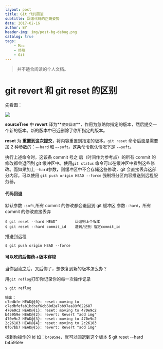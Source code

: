 ```yaml
---
layout: post
title: Git 代码回滚
subtitle: 回滚代码的正确姿势
date: 2017-02-16
author: BY
header-img: img/post-bg-debug.png
catalog: true
tags:
    - Mac
    - 终端
    - Git
---
```


> 并不适合阅读的个人文档。

# **git revert** 和 **git reset** 的区别

先看图：

![](https://ww3.sinaimg.cn/large/006tNbRwgy1fcr9tu6vdjj30t30ez0y8.jpg)

**sourceTree** 中 **revert** 译为**`提交回滚`**，作用为忽略你指定的版本，然后提交一个新的版本。新的版本中已近删除了你所指定的版本。

**reset** 为 **重置到这次提交**，将内容重置到指定的版本。`git reset` 命令后面是需要加 2 种参数的：`–-hard` 和 `–-soft`。这条命令默认情况下是 `-–soft`。

执行上述命令时，这该条 commit 号之 后（时间作为参考点）的所有 commit 的修改都会退回到 git 缓冲区中。使用`git status` 命令可以在缓冲区中看到这些修改。而如果加上`-–hard`参数，则缓冲区中不会存储这些修改，git 会直接丢弃这部分内容。可以使用 `git push origin HEAD --force` 强制将分区内容推送到远程服务器。

#### 代码回退

默认参数 `-soft`,所有 commit 的修改都会退回到 git 缓冲区
参数`--hard`，所有 commit 的修改直接丢弃

    $ git reset --hard HEAD^ 		回退到上个版本
    $ git reset --hard commit_id	退到/进到 指定commit_id

推送到远程

    $ git push origin HEAD --force

#### 可以吃的后悔药->版本穿梭

当你回滚之后，又后悔了，想恢复到新的版本怎么办？

用`git reflog`打印你记录你的每一次操作记录

    $ git reflog

    输出：
    c7edbfe HEAD@{0}: reset: moving to c7edbfefab1bdbef6cb60d2a7bb97aa80f022687
    470e9c2 HEAD@{1}: reset: moving to 470e9c2
    b45959e HEAD@{2}: revert: Revert "add img"
    470e9c2 HEAD@{3}: reset: moving to 470e9c2
    2c26183 HEAD@{4}: reset: moving to 2c26183
    0f67bb7 HEAD@{5}: revert: Revert "add img"

找到你操作的 id 如：`b45959e`，就可以回退到这个版本
\$ git reset --hard b45959e
